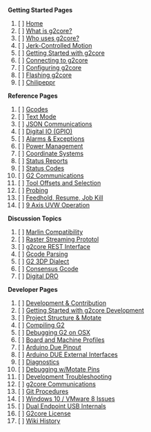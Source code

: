 **Getting Started Pages**

1. [ ] [Home](https://github.com/synthetos/g2/wiki)
1. [ ] [What is g2core?](What-is-g2core)
1. [ ] [Who uses g2core?](g2core-in-use)
1. [ ] [Jerk-Controlled Motion](Jerk-Controlled-Motion-Explained)
1. [ ] [Getting Started with g2core](Getting-Started-with-g2core)
1. [ ] [Connecting to g2core](Connecting-to-g2core)
1. [ ] [Configuring g2core](Configuring-Version-0.99)
1. [ ] [Flashing g2core](Flashing-g2core)
1. [ ] [Chilipeppr](https://github.com/synthetos/TinyG/wiki/Chilipeppr)

**Reference Pages**

1. [ ] [Gcodes](Gcodes)
1. [ ] [Text Mode](Text-Mode)
1. [ ] [JSON Communications](JSON-Operation)
1. [ ] [Digital IO (GPIO)](Digital-IO)
1. [ ] [Alarms & Exceptions](Alarm-Processing)
1. [ ] [Power Management](Power-Management)
1. [ ] [Coordinate Systems](Coordinate-Systems)
1. [ ] [Status Reports](Status-Reports)
1. [ ] [Status Codes](Status-Codes)
1. [ ] [G2 Communications](g2core-Communications)
1. [ ] [Tool Offsets and Selection](Tool-Offsets-and-Selection)
1. [ ] [Probing](Gcode-Probes)
1. [ ] [Feedhold, Resume, Job Kill](Feedhold,-Resume,-and-Other-Simple-Commands)
1. [ ] [9 Axis UVW Operation](9-Axis-UVW-Operation)

**Discussion Topics**

1. [ ] [Marlin Compatibility](Marlin-Compatibility)
1. [ ] [Raster Streaming Prototol](Raster-Streaming-Protocol)
1. [ ] [g2core REST Interface](g2core-REST-Interface)
1. [ ] [Gcode Parsing](GCode-Parsing)
1. [ ] [G2 3DP Dialect](g2dialect)
1. [ ] [Consensus Gcode](g2dialect-Consensus-Gcode)
1. [ ] [Digital DRO](Digital-DRO)

**Developer Pages**

1. [ ] [Development & Contribution](Development-Process)
1. [ ] [Getting Started with g2core Development](Getting-Started-with-g2core-Development)
1. [ ] [Project Structure & Motate](Project-Structure-and-Motate)
1. [ ] [Compiling G2](Getting-Started-with-g2core-Development#compiling-the-code)
1. [ ] [Debugging G2 on OSX](Debugging-G2-on-OSX-with-GDB-and-Atmel-ICE)
1. [ ] [Board and Machine Profiles](Adding-and-Revising-Boards)
1. [ ] [Arduino Due Pinout](Arduino-DUE-Pinout-for-g2core)
1. [ ] [Arduino DUE External Interfaces](https://github.com/synthetos/g2/wiki/G2core-on-DUE---External-Interfaces)
1. [ ] [Diagnostics](Diagnostics)
1. [ ] [Debugging w/Motate Pins](Using-Pin-Changes-for-Timing-(and-light-debugging))
1. [ ] [Development Troubleshooting](Troubleshooting)
1. [ ] [g2core Communications](g2core-Communications)
1. [ ] [Git Procedures](https://github.com/synthetos/g2/wiki/G2-in-Git:-cloning-and-updating-procedures)
1. [ ] [Windows 10 / VMware 8 Issues](Windows-10-VMware-Fusion-8-Issues)
1. [ ] [Dual Endpoint USB Internals](Dual-Endpoint-USB-Internals)
1. [ ] [G2core License](G2core-License)
1. [ ] [Wiki History](https://github.com/synthetos/g2/wiki/_history)

